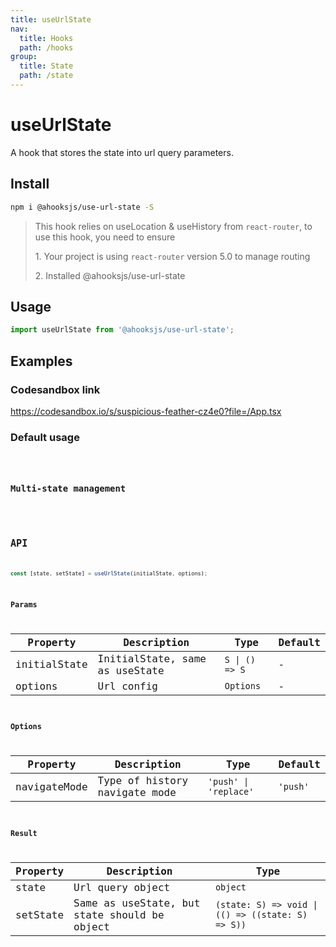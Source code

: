 ```yaml
---
title: useUrlState
nav:
  title: Hooks
  path: /hooks
group:
  title: State
  path: /state
---
```


# useUrlState

<Tag lang="en-US" tags="ssr&crossPlatform"></Tag>

A hook that stores the state into url query parameters.

## Install

```bash
npm i @ahooksjs/use-url-state -S
```

> This hook relies on useLocation & useHistory from `react-router`, to use this hook, you need to ensure
>
> 1\. Your project is using `react-router` version 5.0 to manage routing
>
> 2\. Installed @ahooksjs/use-url-state


## Usage

```js
import useUrlState from '@ahooksjs/use-url-state';
```

## Examples

### Codesandbox link

https://codesandbox.io/s/suspicious-feather-cz4e0?file=/App.tsx

### Default usage

<code src="./demo/demo1.tsx" hideActions='["CSB"]' />

### Multi-state management

<code src="./demo/demo2.tsx" hideActions='["CSB"]' />

## API

```typescript
const [state, setState] = useUrlState(initialState, options);
```


### Params

| Property     | Description                    | Type           | Default |
|--------------|--------------------------------|----------------|---------|
| initialState | InitialState, same as useState | `S \| () => S` | -       |
| options      | Url config                     | `Options`      | -       |

### Options

| Property     | Description                   | Type                  | Default     |
|--------------|-------------------------------|-----------------------|-------------|
| navigateMode | Type of history navigate mode | `'push' \| 'replace'` | `'push'` |

### Result

| Property | Description                                  | Type                                              |
|----------|----------------------------------------------|---------------------------------------------------|
| state    | Url query object                             | `object`                                          |
| setState | Same as useState, but state should be object | `(state: S) => void \| (() => ((state: S) => S))` |
